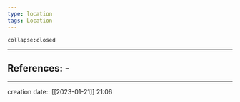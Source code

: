```yaml
---
type: location
tags: Location
---
```




```ad-ooc
collapse:closed
```

___ 
## References: - 
--- 
creation date:: [[2023-01-21]] 21:06